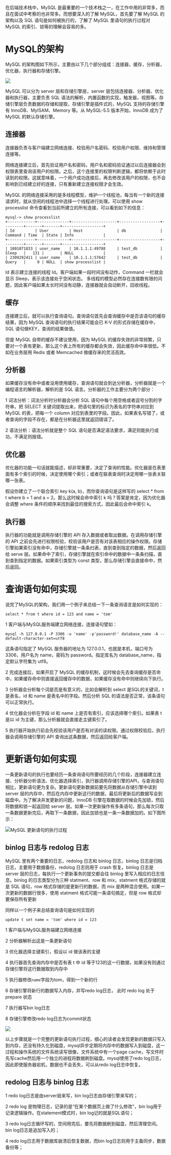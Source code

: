 
在后端技术栈中，MySQL 是最重要的一个技术栈之一，在工作中用的非常多，而且在面试中考察的也非常多。而想要深入的了解 MySQL，首先要了解 MySQL 的架构以及 SQL 语句是如何被执行的，了解了 MySQL 里语句的执行过程对 MySQL 的索引、锁等的理解会容易的多。

# MySQL的架构

MySQL 的架构图如下所示，主要由以下几个部分组成：连接器，缓存，分析器，优化器，执行器和存储引擎。

![](https://user-gold-cdn.xitu.io/2019/5/17/16ac5fc59b93c2e7?w=871&h=671&f=png&s=49367)

MySQL 可以分为 server 层和存储引擎层，server 层包括连接器、分析器、优化器和执行器，主要负责 SQL 语法的解析，内置函数的实现，触发器，视图等。存储引擎层负责数据的存储和提取，存储引擎是插件式的，MySQL 支持的存储引擎有 InnoDB、MyISAM、Memory 等。从 MySQL-5.5 版本开始，InnoDB 成为了 MySQL 的默认存储引擎。

## 连接器

连接器负责与客户端建立网络连接、校验用户名密码、校验用户权限、维持和管理连接等。

网络连接建立后，首先验证用户名和密码，用户名和密码验证通过以后连接器会到权限表里查询该用户的权限。之后，这个连接里的权限判断逻辑，都将依赖于此时读到的权限。这就意味着，一个用户成功连接后，再去修改该用户的权限，也不会影响到已经建立好的连接，只有重新建立连接权限才会生效。

MySQL 的网络连接采用的是多线程模型，维护一个线程池，每当有一个新的连接请求时，就从空闲的线程池中选择一个线程进行处理。可以使用 show processlist 命令查看到当前所建立的所有连接，可以看到如下的信息：

```
mysql-> show processlist
+------------+--------------+--------------------+------------------+---------+-------+-------+------------------+
| Id         | User         | Host               | db               | Command | Time  | State | Info             |
+------------+--------------+--------------------+------------------+---------+-------+-------+------------------+
| 1801071833 | user_name    | 10.1.1.1:49788     | test_db          | Sleep   |   131 |       | NULL             |  
| 2309292411 | user_name    | 10.1.1.1:57642     | test_db          | Query   |     0 | NULL  | show processlist |
```

Id 表示建立连接的线程 Id。客户端如果一段时间没有动作，Command 一栏就会显示 Sleep，表示该连接处于空闲状态。
多线程的模型必然存在连接数有限的问题，因此客户端如果太长时间没有动静，连接器就会自动断开，回收线程。

## 缓存

连接建立后，就可以执行查询语句。查询语句首先会查询缓存中是否该语句的缓存结果，因为 MySQL 查询语句的执行结果可能会已 K-V 的形式存储在缓存中，SQL 语句做KEY，查询的结果做值。

但是 MySQL 自带的缓存不建议使用，因为 MySQL 的缓存失效的非常频繁，只要对一个表有更新，那么这个表上所有的缓存都会失效，因此缓存命中率很低。不如在业务层用 Redis 或者 Memcached 做缓存来的灵活高效。

## 分析器

如果缓存没有命中或者没用使用缓存，查询语句就会到达分析器，分析器就是一个编程语言的解析器，解析的是 SQL 语言。分析器的工作主要分为两个部分：

1 词法分析：词法分析时分析器会分析 SQL 语句中每个用空格或者逗号分割的字符串，把 SELECT 关键词提取出来，把语句里的标识为表名的字符串对应到 MySQL 的表，把每一个 column 对应到表里的字段。因此，如果表名写错了，或者查询的字段不存在，都是在分析器这里就返回错误了。

2 语法分析：语法分析就是整个 SQL 语句是否满足语法要求，满足则能执行成功，不满足则报错。

## 优化器

优化器的功能一句话就能描述，却非常重要，决定了查询的性能。优化器是在表里面有多个索引的时候，决定使用哪个索引；或者在联表查询时决定用哪一张表关联哪一张表。

假设你建立了一个联合索引 key k(a, b)，而你查询语句是这样写的 select * from t where b = 1 and a = 2。那么这时候会命中索引 k 吗？答案是肯定，因为优化器会调整 where 条件的顺序来找到最佳的搜索方式，因此最后会命中索引 k。

## 执行器

执行器的功能就是调用存储引擎的 API 存入数据或者取出数据。在调用存储引擎的 API 之前会先进行权限校验，校验该用户是否有对该表相应的操作权限。存储引擎如果索引没有命中，存储引擎就一条条扫表，直到查到指定的数据，然后返回给 serve 层。如果命中了索引，存储引擎就在索引命中的数据中一条条扫描，直到查到指定的数据。如果索引类型为 const 类型，那么存储引擎会直接命中，然后返回。

# 查询语句如何实现

说完了MySQL的架构，我们用一个例子来总结一下一条查询语言是如何实现的：

```
select * from t where id = 123 and name = 'tom'
```

1 客户端与MySQL服务端建立网络连接，连接语句譬如：

```
mysql -h 127.0.0.1 -P 3306 -u 'name' -p'password!' database_name -A --default-character-set=utf8
```
这条语句指定了 MySQL 服务器的地址为 127.0.0.1，也就是本机，端口号为 3306，用户名为 name，密码为 password。指定库名为 database_name，指定默认字符集为 utf8。

2 完成连接后，如果开启了 MySQL 的缓存机制，这时候会先去查询缓存是否命中，如果缓存命中则直接返回缓存中的数据，如果缓存没有命中则继续向下执行。

3 分析器会分析每个词是否是有意义的，比如会解析到 select 是SQL的关键词，t 是表名，id 和 name 是表名中的字段。然后分析 SQL 的语法是否正常，该条语句可以正常执行。

4 优化器会分析在字段 id 和 name 上是否有索引，应该选择哪个索引。如果表 t 是以 id 为主键，那么分析器就会直接走主键索引了。

5 执行器开始执行前会先校验该用户是否有对该的读权限。通过权限校验后，执行器会调用存储引擎的 API 查询出这条数据，然后返回给客户端。

# 更新语句如何实现

一条更新语句的执行也要经历一条查询语句所要经历的几个阶段，连接器建立连接、分析器分析语法、优化器选择索引，执行器调用存储引擎的API，与查询语句相比，更新语句更为复杂。更新语句更新数据前要先将数据从存储引擎中读到 server 层的内存中，然后在内存中更新这行的数据，最后将更新后的数据写会到磁盘中。为了解决并发更新的问题，InnoDB 引擎在取数据的时候会先加锁，然后将数据和锁一起返回给 server 层。如果一次更新操作有多条语句，那么每次只取一条数据更新完后，再取下一条数据，因此加锁也是一条一条数据加的。如下图所示：

![MySQL 更新语句的执行过程](./image/mysql_update_flow.png)

## binlog 日志与 redolog 日志

MySQL 里有两个重要的日志，redolog 日志和 binlog 日志，binlog 日志是归档日志，主要用于数据备份，redolog 日志则用于 crash 恢复。binlog 日志是 server 层的日志，每执行一个更新事务的提交都会往 binlog 里写入相应的日志信息。binlog 的日志类型分为三种 statment、row 和 mix，statment 格式存储的就是 SQL 语句，row 格式存储的是更新行的数据，而 mix 是两种混合使用。如果一次更新的数据行很多，使用 statment 格式可能一条语句搞定，但是 row 格式却要保存所有更新

同样以一个例子来总结查询语句是如何实现的

```
update t set name = 'tom' where id = 123
```

1 客户端与MySQL服务端建立网络连接

2 分析器解析出这是一条更新语句

3 优化器选择主键索引，假设以 id 做该表的主键

4 执行器首先查询内存中是否有表 t 中 id 等于123的这一行数据，如果没有则通过存储引擎将这行数据取到内存中

5 执行器修改`name`字段为tom，得到一个新的行

6 存储引擎将新行的数据写入内存，并写redo log日志， 此时 redo log 处于 prepare 状态

7 执行器写bin log日志

8 存储引擎修改redo log日志为commit状态


![](https://user-gold-cdn.xitu.io/2019/6/4/16b2027a26b577f2?w=216&h=566&f=png&s=19813)

以上步骤就是一个完整的更新语句执行过程，细心的读者会发现更新的数据只写入到内存，还没有持久化到磁盘，mysql异步定期将内存中的数据写入到磁盘，这一过程和操作系统的文件系统读写很像，文件系统中有一个page cache，写文件时先写cache然后用一个独立的进程将数据刷到磁盘。mysql使用了redo log日志，因此即使服务器宕机，数据也不会丢失，可以从redo log日志中恢复。

## redolog 日志与 binlog 日志

1 redo log日志是由server层来写，bin log日志由存储引擎来写的；

2 redo log 是物理日志，记录的是“在某个数据页上做了什么修改"，bin log用于记录逻辑操作。在statement模式时，bin log记的就是SQL语句；

3 redo log日志循环写的，空间用完后，要先将数据刷到磁盘，然后清理空间。bin log日志是追加写入的；

4 redo log日志用于数据库崩溃后恢复数据，而bin log日志则用于主备同步，数据备份等；

